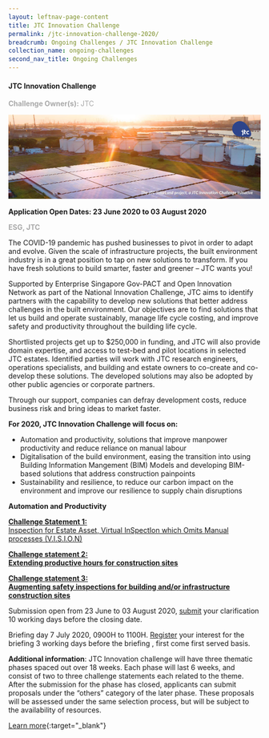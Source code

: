 ```yaml
---
layout: leftnav-page-content
title: JTC Innovation Challenge
permalink: /jtc-innovation-challenge-2020/
breadcrumb: Ongoing Challenges / JTC Innovation Challenge
collection_name: ongoing-challenges
second_nav_title: Ongoing Challenges
---
```


#### JTC Innovation Challenge

<font color="#a9a9a9"><b>Challenge Owner(s): </b>JTC</font>

[![1](/images/ongoing-challenges/JTC-Innovation-Challenge.jpg)](https://gov-pact.ipi-singapore.org/grant-call/jtc-innovation-challenge)

**Application Open Dates: 23 June 2020 to 03 August 2020**<br>

<font color=" #a9a9a9"><b>ESG, JTC</b></font>

The COVID-19 pandemic has pushed businesses to pivot in order to adapt and evolve. Given the scale of infrastructure projects, the built environment industry is in a great position to tap on new solutions to transform. If you have fresh solutions to build smarter, faster and greener – JTC wants you!

Supported by Enterprise Singapore Gov-PACT and Open Innovation Network as part of the National Innovation Challenge, JTC aims to identify partners with the capability to develop new solutions that better address challenges in the built environment. Our objectives are to find solutions that let us build and operate sustainably, manage life cycle costing, and improve safety and productivity throughout the building life cycle.

Shortlisted projects get up to $250,000 in funding, and JTC will also provide domain expertise, and access to test-bed and pilot locations in selected JTC estates. Identified parties will work with JTC research engineers, operations specialists, and building and estate owners to co-create and co-develop these solutions. The developed solutions may also be adopted by other public agencies or corporate partners.

Through our support, companies can defray development costs, reduce business risk and bring ideas to market faster. 

<b>For 2020, JTC Innovation Challenge will focus on:</b>

<ul>
  <li>Automation and productivity, solutions that improve manpower productivity and reduce reliance on manual labour</li>
  <li>Digitalisation of the build environment, easing the transition into using Building Information Mangement (BIM) Models and developing BIM-based solutions that address construction painpoints</li>
  <li>Sustainability and resilience, to reduce our carbon impact on the environment and improve our resilience to supply chain disruptions</li>
</ul>
 
<b>Automation and Productivity</b><br>

<div id="problemstatement">
  <a href="https://gov-pact.ipi-singapore.org/challenges/challenge-statement-1-inspection-estate-asset-virtual-inspection-which-omits-manual">
<p><b>
  Challenge Statement 1:</b><br>Inspection for Estate Asset, Virtual InSpectIon which Omits Manual processes (V.I.S.I.O.N)
</p></a>
</div>
 
  <div id="problemstatement"><a href="https://gov-pact.ipi-singapore.org/challenges/challenge-statement-2-extending-productive-hours-construction-sites">
<p><b>
  Challenge statement 2: <br>Extending productive hours for construction sites
    </b></p></a>
  </div>


<div id="problemstatement">
  <a href="https://gov-pact.ipi-singapore.org/challenges/challenge-statement-3-augmenting-safety-inspections-building-andor-infrastructure">
<p><b>
  Challenge statement 3: <br>Augmenting safety inspections for building and/or infrastructure construction sites
</b></p></a>
</div>

Submission open from 23 June to 03 August 2020, [submit](https://form.gov.sg/5edf0b2cb735b200116213b5) your clarification 10 working days before the closing date.

Briefing day 7 July 2020, 0900H to 1100H. [Register](https://form.gov.sg/5edf7083ea153a0011efd59d) your interest for the briefing 3 working days before the briefing , first come first served basis. 

<b>Additional information</b>: JTC Innovation challenge will have three thematic phases spaced out over 18 weeks. Each phase will last 6 weeks, and consist of two to three challenge statements each related to the theme. After the submission for the phase has closed, applicants can submit proposals under the “others” category of the later phase. These proposals will be assessed under the same selection process, but will be subject to the availability of resources. 

[Learn more](https://gov-pact.ipi-singapore.org/grant-call/jtc-innovation-challenge){:target="_blank"}
